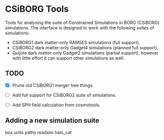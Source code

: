 # CSiBORG Tools

Tools for analysing the suite of Constrained Simulations in BORG (CSiBORG) simulations. The interface is designed to work with the following suites of simulations:
- CSiBORG1 dark matter-only RAMSES simulations (full support),
- CSiBORG2 dark matter-only Gadget4 simulations (planned full support),
- Quijote dark matter-only Gadget2 simulations (partial support),
however with little effort it can support other simulations as well.


## TODO
- [x] Prune old CSiBORG1 merger tree things.
- [ ] Add full support for CSiBORG2 suite of simulations.
- [ ] Add SPH field calculation from cosmotools.


## Adding a new simulation suite

box units
paths
readsim
halo_cat


